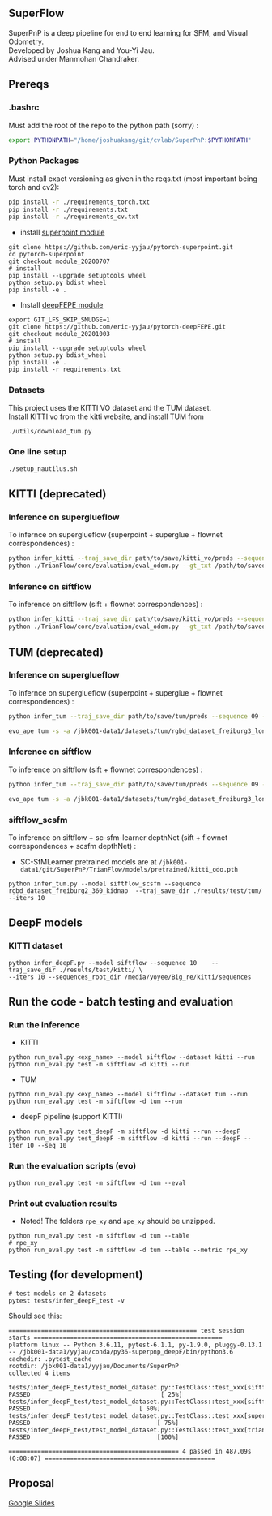 ## SuperFlow
SuperPnP is a deep pipeline for end to end learning for SFM, and Visual Odometry.  
Developed by Joshua Kang and You-Yi Jau.  
Advised under Manmohan Chandraker. 

## Prereqs
### .bashrc
Must add the root of the repo to the python path (sorry) : 
```bash 
export PYTHONPATH="/home/joshuakang/git/cvlab/SuperPnP:$PYTHONPATH"
```
### Python Packages
Must install exact versioning as given in the reqs.txt (most important being torch and cv2):  
```bash 
pip install -r ./requirements_torch.txt
pip install -r ./requirements.txt
pip install -r ./requirements_cv.txt
```
- install [superpoint module](https://github.com/eric-yyjau/pytorch-superpoint.git)
```
git clone https://github.com/eric-yyjau/pytorch-superpoint.git
cd pytorch-superpoint
git checkout module_20200707
# install
pip install --upgrade setuptools wheel
python setup.py bdist_wheel
pip install -e .
```
- Install [deepFEPE module](https://github.com/eric-yyjau/pytorch-deepFEPE.git)
```
export GIT_LFS_SKIP_SMUDGE=1
git clone https://github.com/eric-yyjau/pytorch-deepFEPE.git
git checkout module_20201003
# install
pip install --upgrade setuptools wheel
python setup.py bdist_wheel
pip install -e .
pip install -r requirements.txt
```

### Datasets
This project uses the KITTI VO dataset and the TUM dataset.  
Install KITTI vo from the kitti website, and install TUM from 
```bash
./utils/download_tum.py
```
### One line setup
```bash
./setup_nautilus.sh
```

## KITTI (deprecated)
### Inference on superglueflow
To infernce on superglueflow (superpoint + superglue + flownet correspondences) : 
```bash
python infer_kitti --traj_save_dir path/to/save/kitti_vo/preds --sequence 09 --sequence_root_dir /path/to/kitti_vo/dataset --model superglueflow
python ./TrianFlow/core/evaluation/eval_odom.py --gt_txt /path/to/saved/gts.txt --result_txt /path/to/saved/preds.txt
```
### Inference on siftflow
To inference on siftflow (sift + flownet correspondences) : 
```bash
python infer_kitti --traj_save_dir path/to/save/kitti_vo/preds --sequence 09 --sequence_root_dir /path/to/kitti_vo/dataset --model siftflow
python ./TrianFlow/core/evaluation/eval_odom.py --gt_txt /path/to/saved/gts.txt --result_txt /path/to/saved/preds.txt
```

## TUM (deprecated)
### Inference on superglueflow
To infernce on superglueflow (superpoint + superglue + flownet correspondences) : 
```bash
python infer_tum --traj_save_dir path/to/save/tum/preds --sequence 09 --sequence_root_dir /path/to/tum/dataset --model superglueflow

evo_ape tum -s -a /jbk001-data1/datasets/tum/rgbd_dataset_freiburg3_long_office_household/groundtruth.txt /jbk001-data1/datasets/tum/vo_pred/rgbd_dataset_freiburg3_long_office_household/superglueflow/preds_20200828-023715.tum --save_plot /jbk001-data1/datasets/tum/vo_pred/rgbd_dataset_freiburg3_long_office_household/superglueflow/plot_20200828-023715.pdf
```
### Inference on siftflow
To inference on siftflow (sift + flownet correspondences) : 
```bash
python infer_tum --traj_save_dir path/to/save/tum/preds --sequence 09 --sequence_root_dir /path/to/tum/dataset --model siftflow

evo_ape tum -s -a /jbk001-data1/datasets/tum/rgbd_dataset_freiburg3_long_office_household/groundtruth.txt /jbk001-data1/datasets/tum/vo_pred/rgbd_dataset_freiburg3_long_office_household/superglueflow/preds_20200828-023715.tum --save_plot /jbk001-data1/datasets/tum/vo_pred/rgbd_dataset_freiburg3_long_office_household/superglueflow/plot_20200828-023715.pdf
```

### siftflow_scsfm
To inference on siftflow + sc-sfm-learner depthNet (sift + flownet correspondences + scsfm depthNet) : 
- SC-SfMLearner pretrained models are at `/jbk001-data1/git/SuperPnP/TrianFlow/models/pretrained/kitti_odo.pth`
```
python infer_tum.py --model siftflow_scsfm --sequence rgbd_dataset_freiburg2_360_kidnap  --traj_save_dir ./results/test/tum/ --iters 10
```

## DeepF models
### KITTI dataset
```
python infer_deepF.py --model siftflow --sequence 10    --traj_save_dir ./results/test/kitti/ \
--iters 10 --sequences_root_dir /media/yoyee/Big_re/kitti/sequences
```


## Run the code - batch testing and evaluation
### Run the inference
- KITTI
```
python run_eval.py <exp_name> --model siftflow --dataset kitti --run
python run_eval.py test -m siftflow -d kitti --run
```
- TUM
```
python run_eval.py <exp_name> --model siftflow --dataset tum --run
python run_eval.py test -m siftflow -d tum --run
```
- deepF pipeline (support KITTI)
```
python run_eval.py test_deepF -m siftflow -d kitti --run --deepF
python run_eval.py test_deepF -m siftflow -d kitti --run --deepF --iter 10 --seq 10
```

### Run the evaluation scripts (evo)
```
python run_eval.py test -m siftflow -d tum --eval
```
### Print out evaluation results
- Noted! The folders `rpe_xy` and `ape_xy` should be unzipped.
```
python run_eval.py test -m siftflow -d tum --table
# rpe_xy
python run_eval.py test -m siftflow -d tum --table --metric rpe_xy
```

## Testing (for development)
```
# test models on 2 datasets
pytest tests/infer_deepF_test -v
```
Should see this:
```
==================================================== test session starts ====================================================
platform linux -- Python 3.6.11, pytest-6.1.1, py-1.9.0, pluggy-0.13.1 -- /jbk001-data1/yyjau/conda/py36-superpnp_deepF/bin/python3.6
cachedir: .pytest_cache
rootdir: /jbk001-data1/yyjau/Documents/SuperPnP
collected 4 items

tests/infer_deepF_test/test_model_dataset.py::TestClass::test_xxx[siftflow] PASSED                                    [ 25%]
tests/infer_deepF_test/test_model_dataset.py::TestClass::test_xxx[siftflow_deepF] PASSED                              [ 50%]
tests/infer_deepF_test/test_model_dataset.py::TestClass::test_xxx[superflow] PASSED                                   [ 75%]
tests/infer_deepF_test/test_model_dataset.py::TestClass::test_xxx[trianflow] PASSED                                   [100%]

=============================================== 4 passed in 487.09s (0:08:07) ===============================================
```



## Proposal  
[Google Slides](https://docs.google.com/presentation/d/1brf3iFONtdu1KqmHxVsGKzNr6s91WSIuEdFgtHnTdQY/edit?usp=sharing)

